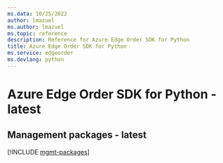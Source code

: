 ```yaml
---
ms.data: 10/25/2022
author: lmazuel
ms.author: lmazuel
ms.topic: reference
description: Reference for Azure Edge Order SDK for Python
title: Azure Edge Order SDK for Python
ms.service: edgeorder
ms.devlang: python
---
```

# Azure Edge Order SDK for Python - latest

## Management packages - latest
[!INCLUDE [mgmt-packages](edge-order-mgmt-index.md)]